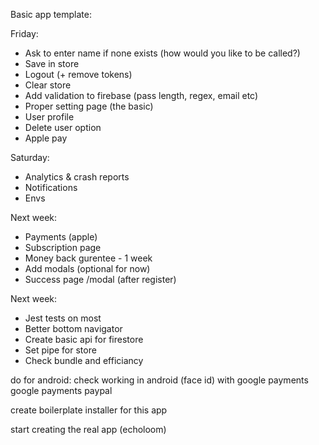 Basic app template:

Friday:

- Ask to enter name if none exists (how would you like to be called?)
- Save in store
- Logout (+ remove tokens)
- Clear store
- Add validation to firebase (pass length, regex, email etc)
- Proper setting page (the basic)
- User profile
- Delete user option
- Apple pay

Saturday:

- Analytics & crash reports
- Notifications
- Envs

Next week:

- Payments (apple)
- Subscription page
- Money back gurentee - 1 week
- Add modals (optional for now)
- Success page /modal (after register)

Next week:

- Jest tests on most
- Better bottom navigator
- Create basic api for firestore
- Set pipe for store
- Check bundle and efficiancy

do for android:
check working in android
(face id) with google
payments google
payments paypal

create boilerplate installer for this app

start creating the real app (echoloom)
